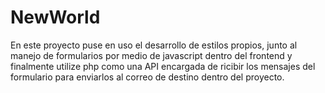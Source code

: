 # NewWorld
En este proyecto puse en uso el desarrollo de estilos propios, junto al manejo de formularios por medio de javascript
dentro del frontend y finalmente utilize php como una API encargada de ricibir los mensajes del formulario para enviarlos
al correo de destino dentro del proyecto.
